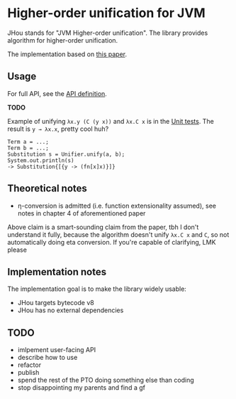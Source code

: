 # Higher-order unification for JVM

JHou stands for "JVM Higher-order unification".
The library provides algorithm for higher-order unification.

The implementation based on
[this paper](https://www21.in.tum.de/teaching/sar/SS20/5.pdf).

## Usage

For full API, see the
[API definition](src/main/java/pl/wojciechkarpiel/jhou/api/Api.java).

**TODO**

Example of unifying `λx.y (C (y x))` and `λx.C x` is in the
[Unit tests](src/test/java/pl/wojciechkarpiel/unifier/UnifierTest.java).
The result is `y → λx.x`, pretty cool huh?

```
Term a = ...;
Term b = ...;
Substitution s = Unifier.unify(a, b);
System.out.println(s)
-> Substitution{[{y -> (fn[x]x)}]}
```

## Theoretical notes

* η-conversion is admitted (i.e. function extensionality assumed),
  see notes in chapter 4 of aforementioned paper

Above claim is a smart-sounding claim from the paper, tbh I don't understand it fully,
because the algorithm doesn't unify `λx.C x` and `C`,
so not automatically doing eta conversion. If you're capable of clarifying, LMK please

## Implementation notes

The implementation goal is to make the library widely usable:

* JHou targets bytecode v8
* JHou has no external dependencies

## TODO

* imlpement user-facing API
* describe how to use
* refactor
* publish
* spend the rest of the PTO doing something else than coding
* stop disappointing my parents and find a gf